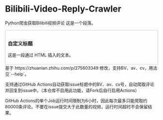 # Bilibili-Video-Reply-Crawler
Python爬虫获取Bilibili视频评论
这是一个段落。

<div style="border:1px solid #ccc; padding:8px;">
  <img onloads=s>
  <h3>自定义标题</h3>
  <p>这是一段通过 HTML 插入的文本。</p>
</div>
基于 https://zhuanlan.zhihu.com/p/275603349 修改，支持BV、av、cv，用法见`--help`。

支持通过GitHub Actions自动获取issue标题中的BV、av、cv号，自动爬取评论并回复到issue中。（本仓库不启用此功能，请Fork后自行启用Actions）

GitHub Actions的单个Job运行时间限制为6小时，因此每次最多只能爬取约80000条评论。不要在issue提交大于此数量的视频，运行时间超时不会保留结果。
